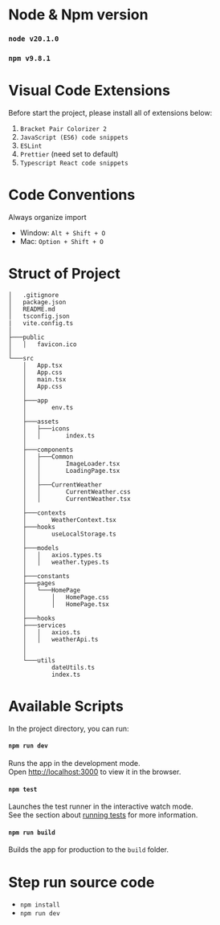 # Node & Npm version

### `node v20.1.0 `

### `npm v9.8.1`

# Visual Code Extensions

Before start the project, please install all of extensions below:

1. `Bracket Pair Colorizer 2`
2. `JavaScript (ES6) code snippets`
3. `ESLint`
4. `Prettier` (need set to default)
5. `Typescript React code snippets`

# Code Conventions

Always organize import

- Window: `Alt + Shift + O`
- Mac: `Option + Shift + O`

# Struct of Project

```
│   .gitignore
│   package.json
│   README.md
│   tsconfig.json
|   vite.config.ts
│
├───public
│   │   favicon.ico
│
└───src
    │   App.tsx
    │   App.css
    │   main.tsx
    │   App.css
    │
    ├───app
    │       env.ts
    │
    ├───assets
    │   ├───icons
    │   │       index.ts
    │
    ├───components
    │   ├───Common
    │   │       ImageLoader.tsx
    │   │       LoadingPage.tsx
    │   │
    │   ├───CurrentWeather
    │   │       CurrentWeather.css
    │   │       CurrentWeather.tsx
    │
    ├───contexts
    │       WeatherContext.tsx
    ├───hooks
    │       useLocalStorage.ts
    │
    ├───models
    │   │   axios.types.ts
    │   │   weather.types.ts
    │
    ├───constants
    ├───pages
    │   └───HomePage
    │       │   HomePage.css
    │       │   HomePage.tsx
    │
    ├───hooks
    ├───services
    │   │   axios.ts
    │   │   weatherApi.ts
    │
    │
    └───utils
            dateUtils.ts
            index.ts
```

# Available Scripts

In the project directory, you can run:

#### `npm run dev`

Runs the app in the development mode.<br />
Open [http://localhost:3000](http://localhost:3000) to view it in the browser.

#### `npm test`

Launches the test runner in the interactive watch mode.<br />
See the section about [running tests](https://facebook.github.io/create-react-app/docs/running-tests) for more information.

#### `npm run build`

Builds the app for production to the `build` folder.<br />

# Step run source code

- `npm install`
- `npm run dev`
